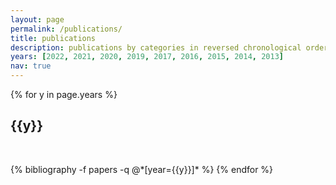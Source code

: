```yaml
---
layout: page
permalink: /publications/
title: publications
description: publications by categories in reversed chronological order. An up-to-date list is available on <em><a href="https://scholar.google.com/citations?user=Zz2hMgcAAAAJ&hl=en" style="color:blue; font-size:15px">Google Scholar</a>.
years: [2022, 2021, 2020, 2019, 2017, 2016, 2015, 2014, 2013]
nav: true
---
```


<div class="publications">

{% for y in page.years %}
  <h2 class="pyear">{{y}}&nbsp;&nbsp;</h2>
  <p>&nbsp;</p>
  {% bibliography -f papers -q @*[year={{y}}]* %}
{% endfor %}

</div>

<!-- <a href="https://scholar.google.com/citations?user=Zz2hMgcAAAAJ&hl=en">Google Scholar</a>. -->
